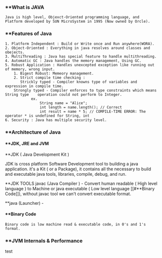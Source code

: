 ### **What is JAVA 

	Java is high level, Objexct-Oriented programming language, and Platform developed by SUN MicroSystem in 1995 (Now owned by Orcle).

### **Features of Java
	1. Platform Independent : Build or Write once and Run anywhere(WORA).
	2. Object-Oriented : Everything in java resolves around classes and obejects.
	3. MultiThreading : Java has special feature to handle multithreading.
	4. Automatic GC : Java handles the memory management, Using GC.
	5. Robust Application : Handles unexcepted exception like running out of memory, wrong input.
		1. Bigest Robust: Memeory management.
		2. Strict compile time checking : 
		   Strickly typed - Compiler knowns type of variables and expression in compile time. 
		Strongly typed - Compiler enforces to type constraints which means String type    operation could not perform to Integer. 
				ex. 
					String name = "Alice";
					int length = name.length(); // Correct
					int result = name * 5; // COMPILE-TIME ERROR: The operator * is undefined for String, int
	6. Security : Java has multiple security level.

### **Architecture of Java 

#### **JDK, JRE and JVM

**JDK ( Java Development Kit )

JDK is cross platform Software Development tool to building a java application. it's a Kit ( or a Package), it contains all the necessary to build and executable java tools, libraries, compile, debug, and run.

**JDK TOOLS
javac (Java Compiler ) - Convert human readable ( High level language ) to Machine or java executable ( Low level language [[#**Binary Code]]), without javac tool we can't convert executable format.

**java (Launcher) - 


#### **Binary Code 
	Binary code is low machine read & executable code, in 0's and 1's format.
### **JVM Internals & Performance 
test 